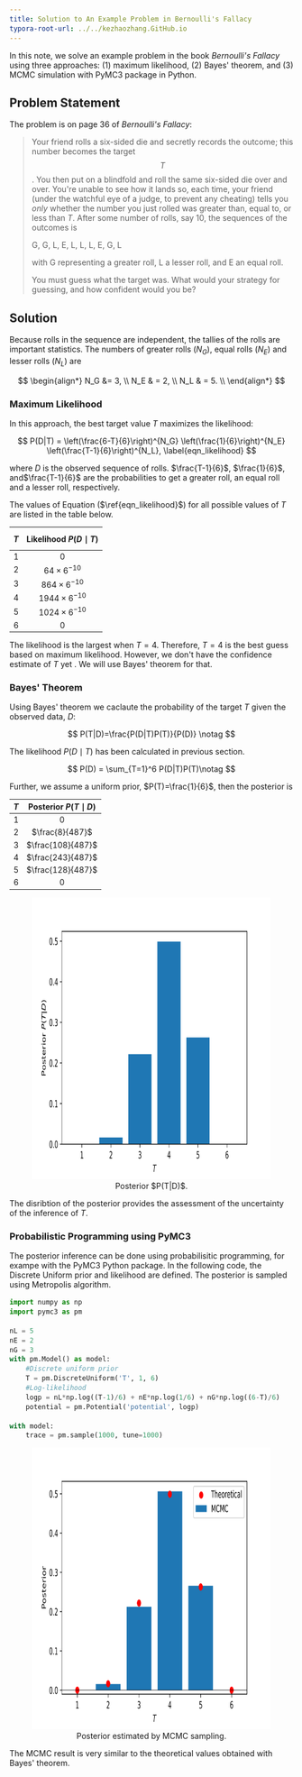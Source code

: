 ```yaml
---
title: Solution to An Example Problem in Bernoulli's Fallacy
typora-root-url: ../../kezhaozhang.GitHub.io
---
```


In this note, we solve an example problem in the book *Bernoulli's Fallacy* using three approaches: (1) maximum likelihood, (2) Bayes' theorem, and (3) MCMC simulation with PyMC3 package in Python.

## Problem Statement

The problem is on page 36 of *Bernoulli's Fallacy*:

> Your friend rolls a six-sided die and secretly records the outcome; this number becomes the target $$T$$. You then put on a blindfold and roll the same six-sided die over and over. You're unable to see how it lands so, each time, your friend (under the watchful eye of a judge, to prevent any cheating) tells you *only* whether the number you just rolled was greater than, equal to, or less than $T$. After some number of rolls, say 10,  the sequences of the outcomes is 
>
> G, G, L, E, L, L, L, E, G, L  
>
> with G representing a greater roll, L a lesser roll, and E an equal roll.
>
> You must guess what the target was. What would your strategy for guessing, and how confident would you be?
>



## Solution

Because rolls in the sequence are independent, the tallies of the rolls are important statistics. The numbers of greater rolls ($N_G$), equal rolls ($N_E$) and lesser rolls ($N_L$) are


$$
\begin{align*}
N_G &= 3, \\
N_E & = 2, \\
N_L & = 5. \\
\end{align*}
$$



### Maximum Likelihood

In this approach, the best target value $T$  maximizes the likelihood:

$$
P(D|T) = \left(\frac{6-T}{6}\right)^{N_G} \left(\frac{1}{6}\right)^{N_E} \left(\frac{T-1}{6}\right)^{N_L},
\label{eqn_likelihood}
$$

where $D$ is the observed sequence of rolls. $\frac{T-1}{6}$, $\frac{1}{6}$, and$\frac{T-1}{6}$ are the probabilities to get a greater roll, an equal roll and a lesser roll, respectively.

The values of Equation ($\ref{eqn_likelihood}$) for all possible values of $T$ are listed in the table below. 

| $$T$$ | Likelihood $P(D\mid T)$ |
| :---: | :---------------------: |
|   1   |            0            |
|   2   |   $64\times 6^{-10}$    |
|   3   |   $864\times 6^{-10}$   |
|   4   |  $1944\times 6^{-10}$   |
|   5   |  $1024\times 6^{-10}$   |
|   6   |            0            |



The likelihood is the largest when $T=4$. Therefore, $T=4$ is the best guess based on maximum likelihood. However, we don't have the confidence estimate of $T$ yet . We will use Bayes' theorem for that.

### Bayes' Theorem

Using Bayes' theorem we caclaute the probability of the target $T$ given the observed data, $D$:



$$
P(T|D)=\frac{P(D|T)P(T)}{P(D)} \notag
$$

The likelihood $P(D\mid T)$ has been calculated in previous section.

$$
P(D) = \sum_{T=1}^6 P(D|T)P(T)\notag
$$


Further, we assume a uniform prior, $P(T)=\frac{1}{6}$, then the posterior is

| $T$  | Posterior $P(T\mid D)$ |
| :--: | :--------------------: |
|  1   |           0            |
|  2   |    $\frac{8}{487}$     |
|  3   |   $\frac{108}{487}$    |
|  4   |   $\frac{243}{487}$    |
|  5   |   $\frac{128}{487}$    |
|  6   |           0            |


<figure class="image">
  <center>
    <img src='/assets/images/posterior_theoretical.svg' height="500">
  </center>
  <figurecaption>
    <center>Posterior $P(T|D)$.</center>
  </figurecaption>
</figure>




The disribtion of the posterior provides the assessment of the uncertainty of the inference of $T$.



### Probabilistic Programming using PyMC3

The posterior inference can be done using probabilisitic programming, for exampe with the PyMC3 Python package.  In the following code,  the Discrete Uniform prior and likelihood are defined. The posterior is sampled using Metropolis algorithm.



```python
import numpy as np
import pymc3 as pm

nL = 5
nE = 2
nG = 3
with pm.Model() as model:
    #Discrete uniform prior
    T = pm.DiscreteUniform('T', 1, 6) 
    #Log-likelihood
    logp = nL*np.log((T-1)/6) + nE*np.log(1/6) + nG*np.log((6-T)/6) 
    potential = pm.Potential('potential', logp)
    
with model:
    trace = pm.sample(1000, tune=1000)
```

<figure class="image">
  <center>
  <img src='/assets/images/posterior.svg' height="500">
   </center>
  <figurecaption>
    <center>Posterior estimated by MCMC sampling.</center>
  </figurecaption>
</figure>


The MCMC result is very similar to the theoretical values obtained with Bayes' theorem. 









